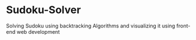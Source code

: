 # Sudoku-Solver
Solving Sudoku using backtracking Algorithms and visualizing it using front-end web development
